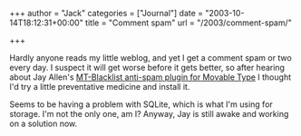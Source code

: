 +++
author = "Jack"
categories = ["Journal"]
date = "2003-10-14T18:12:31+00:00"
title = "Comment spam"
url = "/2003/comment-spam/"

+++

Hardly anyone reads my little weblog, and yet I get a comment spam or two every day. I suspect it will get worse before it gets better, so after hearing about Jay Allen's [MT-Blacklist anti-spam plugin for Movable Type][1] I thought I'd try a little preventative medicine and install it.

Seems to be having a problem with SQLite, which is what I'm using for storage. I'm not the only one, am I? Anyway, Jay is still awake and working on a solution now.

 [1]: http://www.jayallen.org/projects/mt-blacklist/ "MT-Blacklist - A Movable Type Anti-spam Plugin"